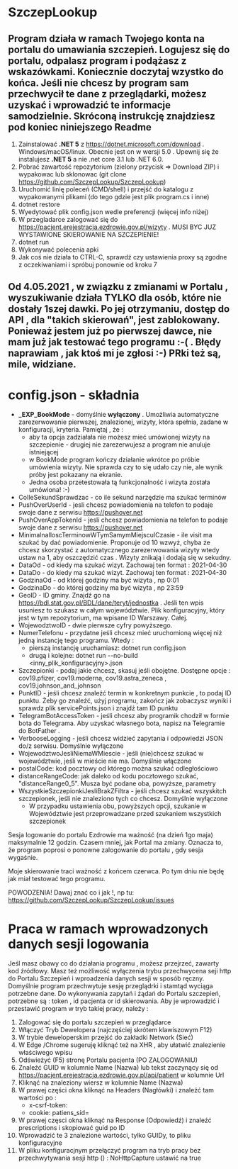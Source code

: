 # SzczepLookup

## Program działa w ramach Twojego konta na portalu do umawiania szczepień. Logujesz się do portalu, odpalasz program i podążasz z wskazówkami. Koniecznie doczytaj wzystko do końca. Jeśli nie chcesz by program sam przechwycił te dane z przeglądarki, możesz uzyskać i wprowadzić te informacje samodzielnie. Skróconą instrukcję znajdziesz pod koniec niniejszego Readme

1. Zainstalować **.NET 5** z https://dotnet.microsoft.com/download . Windows/macOS/linux. Obecnie jest on w wersji 5.0 . Upewnij się że instalujesz **.NET 5** a nie .net core 3.1 lub .NET 6.0. 
2. Pobrać zawartość repozytorium (zielony przycisk => Download ZIP) i wypakowac lub sklonowac (git clone https://github.com/SzczepLookup/SzczepLookup)
3. Uruchomić linię poleceń (CMD/shell) i przejść do katalogu z wypakowanymi plikami (do tego gdzie jest plik program.cs i inne)
4. dotnet restore
5. Wyedytować plik config.json wedle preferencji (więcej info niżej)
6. W przegladarce zalogować się do https://pacjent.erejestracja.ezdrowie.gov.pl/wizyty . MUSI BYC JUZ WYSTAWIONE SKIEROWANIE NA SZCZEPIENIE!
7. dotnet run 
8. Wykonywać polecenia apki
9. Jak coś nie działa to CTRL-C, sprawdź czy ustawienia proxy są zgodne z oczekiwaniami i spróbuj ponownie od kroku 7

## Od 4.05.2021 ,  w związku z zmianami w Portalu , wyszukiwanie działa TYLKO dla osób, które nie dostały 1szej dawki. Po jej otrzymaniu, dostęp do API , dla "takich skierowań", jest zablokowany.  Ponieważ jestem już po pierwszej dawce, nie mam już jak testować tego programu :-( . Błędy naprawiam , jak ktoś mi je zgłosi :-) PRki też są, mile, widziane.


# config.json - składnia
* **_EXP_BookMode** - domyślnie **wyłączony** . Umożliwia automatyczne zarezerwowanie pierwszej, znalezionej, wizyty, która spełnia, zadane w konfiguracji, kryteria. Pamiętaj , że :
   - aby ta opcja zadziałała nie możesz mieć umówionej wizyty na szczepienie - drugiej nie zarezerwujesz a program nie anuluje istniejącej
   - w BookMode program kończy działanie wkrótce po próbie umówienia wizyty. Nie sprawda czy to się udało czy nie, ale wynik próby jest pokazany na ekranie. 
   - Jedna osoba przetestowała tą funkcjonalność i wizyta została umówiona! :-) 
* CoIleSekundSprawdzac - co ile sekund narzędzie ma szukać terminów
* PushOverUserId - jesli chcesz powiadomienia na telefon to podaje swoje dane z serwisu https://pushover.net
* PushOverAppTokenId - jesli chcesz powiadomienia na telefon to podaje swoje dane z serwisu https://pushover.net
* MinimalnaIloscTerminowWTymSamymMiejscuICzasie - ile visit ma szukać by dać powiadomienie. Proponuje od 10 wzwyż, chyba że chcesz skorzystać z automatycznego zarezerwowania wizyty wtedy ustaw na 1, aby oszczędzić czas . Wizyty znikają i dodają się w sekudny.
* DataOd - od kiedy ma szukać wizyt. Zachowaj ten format : 2021-04-30
* DataDo - do kiedy ma szukać wizyt. Zachowaj ten format : 2021-04-30
* GodzinaOd - od której godziny ma być wizyta , np 0:01
* GodzinaDo - do której godziny ma być wizyta , np 23:59
* GeoID - ID gminy. Znajdź go na https://bdl.stat.gov.pl/BDL/dane/teryt/jednostka . Jeśli ten wpis usuniesz to szukasz w całym województwie. Plik konfiguracyjny, który jest w tym repozytorium, ma wpisane ID Warszawy. Całej.  
* WojewodztwoID - dwie pierwsze cyfry powyższego. 
* NumerTelefonu - przydatne jeśli chcesz mieć uruchomioną więcej niż jedną instancję tego programu. Wtedy :
   - pierszą instancję uruchamiasz: dotnet run config.json
   - drugą i kolejne: dotnet run --no-build <inny_plik_konfiguracyjny>.json 
* Szczepionki - podaj jakie chcesz, skasuj jeśli obojętne. Dostępne opcje : cov19.pfizer, cov19.moderna, cov19.astra_zeneca , cov19.johnson_and_johnson
* PunktID - jeśli chcesz znaleźć termin w konkretnym punkcie , to podaj ID punktu. Żeby go znaleźć, użyj programu, zakończ jak zobaczysz wyniki i sprawdz plik servicePoints.json i znajdź tam ID punktu
* TelegramBotAccessToken - jeśli chcesz aby programik chodził w formie bota do Telegrama. Aby uzyskać własnego bota, napisz na Telegramie do BotFather . 
* VerbooseLogging - jeśli chcesz widzieć zapytania i odpowiedzi JSON do/z serwisu. Domyślnie wyłączone
* WojewodztwoJesliNiemaWMiescie - jeśli (nie)chcesz szukać w województwie, jeśli w mieście nie ma. Domyślnie włączone
* postalCode: kod pocztowy od którego można szukać odległościowo
* distanceRangeCode: jak daleko od kodu pocztowego szukać, "distanceRange0_5". Musza być podane oba, powyższe, parametry
* WszystkieSzczepionkiJesliBrakZFiltra - jeśli chcesz szukać wszyskitch szczepionek, jeśli nie znaleziono tych co chcesz. Domyślnie wyłączone
   - W przypadku ustawienia obu, powyższych opcji, szukanie w Województwie jest przeprowadzane przed szukaniem wszystkich szczepionek

Sesja logowanie do portalu Ezdrowie ma ważność (na dzień 1go maja) maksymalnie 12 godzin. Czasem mniej, jak Portal ma zmiany. Oznacza to, że program poprosi o ponowne zalogowanie do portalu , gdy sesja wygaśnie. 

Moje skierowanie traci ważność z końcem czerwca. Po tym dniu nie będę jak miał testować tego programu. 

POWODZENIA! Dawaj znać co i jak !, np tu: https://github.com/SzczepLookup/SzczepLookup/issues 
   

# Praca w ramach wprowadzonych danych sesji logowania
Jeśl masz obawy co do działania programu , możesz przejrzeć, zawarty kod źródłowy. Masz też możliwość wyłączenia trybu przechwycena seji http do Portalu Szczepień i wproadzenia danych sesji w sposób ręczny. Domyślnie program przechwytuje sesję przeglądrki i stamtąd wyciąga potrzebne dane. 
Do wykonywania zapytań i żądań do Portalu szczepień, potrzebne są : token , id pacjenta or id skierowania. Aby je wprowadzić i przestawić program w tryb takiej pracy, należy :
1. Zalogować się do portalu szczepień w przeglądarce
2. Włączyć Tryb Dewelopera (najczęściej skrótem klawiszowym F12)
3. W trybie deweloperskim przejść do zakładki Network (Sieć)
4. W Edge /Chrome sugeruję kliknąć też na XHR , aby ułatwić znalezienie właściwego wpisu
5. Odświeżyć (F5) stronę Portalu pacjenta (PO ZALOGOWANIU)
6. Znaleźć GUID w kolumnie Name (Nazwa) lub tekst zaczynący się od https://pacjent.erejestracja.ezdrowie.gov.pl/api/patient w kolumnie Url
7. Kliknąć na znaleziony wiersz w kolumnie Name (Nazwa)
8. W prawej części okna kliknąć na Headers (Nagłówki) i znaleźć tam wartości po :
   - x-csrf-token:
   - cookie: patiens_sid=
9. W prawej częsci okna kliknąć na Response (Odpowiedź) i znaleźć prescriptions i skopiować guid po ID
10. Wprowadzić te 3 znalezione wartości, tylko GUIDy, to pliku konfiguracyjne
11. W pliku konfiguracjnym przełączyć program na tryb pracy bez przechwytywania sesji http () : NoHttpCapture ustawić na true



